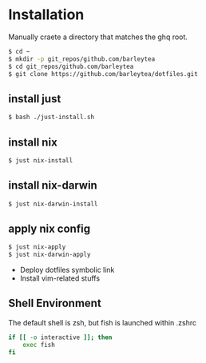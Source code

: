 # Installation

Manually craete a directory that matches the ghq root.

```bash
$ cd ~
$ mkdir -p git_repos/github.com/barleytea
$ cd git_repos/github.com/barleytea
$ git clone https://github.com/barleytea/dotfiles.git
```

## install just

```sh
$ bash ./just-install.sh
```

## install nix

```sh
$ just nix-install
```

## install nix-darwin

```sh
$ just nix-darwin-install
```

## apply nix config

```sh
$ just nix-apply
$ just nix-darwin-apply
```

* Deploy dotfiles symbolic link
* Install vim-related stuffs

## Shell Environment

The default shell is zsh, but fish is launched within .zshrc

```sh
if [[ -o interactive ]]; then
    exec fish
fi
```
